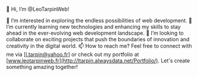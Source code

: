 👋 Hi, I’m @LeoTarpinWeb!

👀 I’m interested in exploring the endless possibilities of web development.
🌱 I’m currently learning new technologies and enhancing my skills to stay ahead in the ever-evolving web development landscape.
💞️ I’m looking to collaborate on exciting projects that push the boundaries of innovation and creativity in the digital world.
📫 How to reach me? Feel free to connect with me via [l.tarpin@yahoo.fr] or check out my portfolio at [www.leotarpinweb.fr](http://ltarpin.alwaysdata.net/Portfolio/). Let's create something amazing together!

<!---
LeoTarpinWeb/LeoTarpinWeb is a ✨ special ✨ repository because its `README.md` (this file) appears on your GitHub profile.
You can click the Preview link to take a look at your changes.
--->
